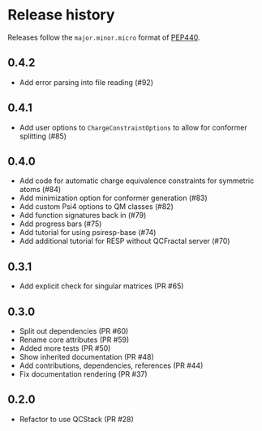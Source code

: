 # Release history

Releases follow the `major.minor.micro` format of [PEP440](https://www.python.org/dev/peps/pep-0440/#final-releases).

## 0.4.2
- Add error parsing into file reading (#92)

## 0.4.1
- Add user options to `ChargeConstraintOptions` to allow for conformer splitting (#85)
## 0.4.0

- Add code for automatic charge equivalence constraints for symmetric atoms (#84)
- Add minimization option for conformer generation (#83)
- Add custom Psi4 options to QM classes (#82)
- Add function signatures back in (#79)
- Add progress bars (#75)
- Add tutorial for using psiresp-base (#74)
- Add additional tutorial for RESP without QCFractal server (#70)

## 0.3.1
-  Add explicit check for singular matrices (PR #65)

## 0.3.0

- Split out dependencies (PR #60)
- Rename core attributes (PR #59)
- Added more tests (PR #50)
- Show inherited documentation (PR #48)
- Add contributions, dependencies, references (PR #44)
- Fix documentation rendering (PR #37)

## 0.2.0

- Refactor to use QCStack (PR #28)

